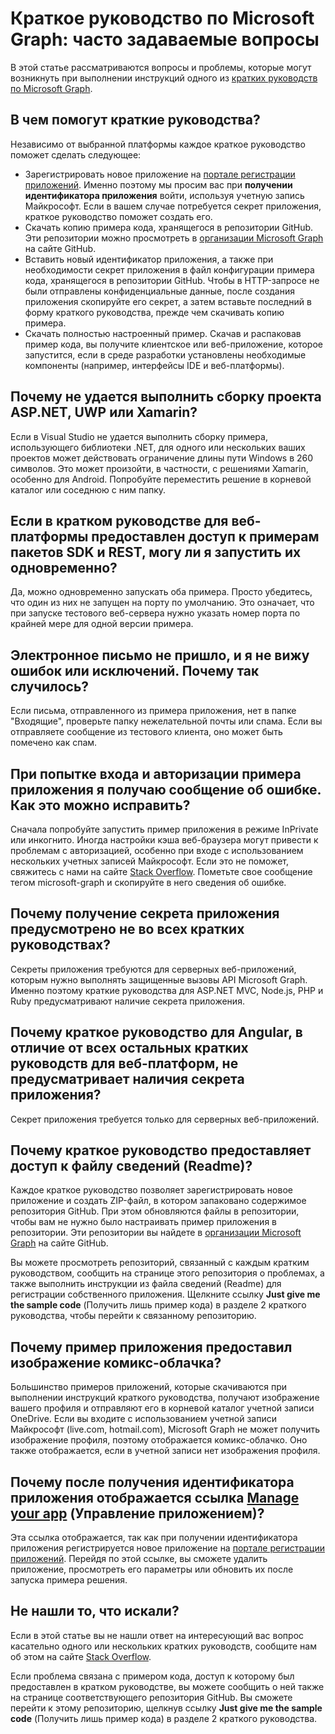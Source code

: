 # <a name="microsoft-graph-quick-start-faq"></a>Краткое руководство по Microsoft Graph: часто задаваемые вопросы

В этой статье рассматриваются вопросы и проблемы, которые могут возникнуть при выполнении инструкций одного из [кратких руководств по Microsoft Graph](https://developer.microsoft.com/en-us/graph/quick-start).

## <a name="what-do-the-quick-starts-do"></a>В чем помогут краткие руководства?

Независимо от выбранной платформы каждое краткое руководство поможет сделать следующее:

- Зарегистрировать новое приложение на [портале регистрации приложений](https://apps.dev.microsoft.com). Именно поэтому мы просим вас при **получении идентификатора приложения** войти, используя учетную запись Майкрософт. Если в вашем случае потребуется секрет приложения, краткое руководство поможет создать его. 
- Скачать копию примера кода, хранящегося в репозитории GitHub. Эти репозитории можно просмотреть в [организации Microsoft Graph](https://github.com/microsoftgraph?utf8=%E2%9C%93&q=connect) на сайте GitHub.
- Вставить новый идентификатор приложения, а также при необходимости секрет приложения в файл конфигурации примера кода, хранящегося в репозитории GitHub. Чтобы в HTTP-запросе не были отправлены конфиденциальные данные, после создания приложения скопируйте его секрет, а затем вставьте последний в форму краткого руководства, прежде чем скачивать копию примера.
- Скачать полностью настроенный пример. Скачав и распаковав пример кода, вы получите клиентское или веб-приложение, которое запустится, если в среде разработки установлены необходимые компоненты (например, интерфейсы IDE и веб-платформы).


## <a name="why-wont-my--aspnet-uwp-or-xamarin-project-build"></a>Почему не удается выполнить сборку проекта ASP.NET, UWP или Xamarin?

Если в Visual Studio не удается выполнить сборку примера, использующего библиотеки .NET, для одного или нескольких ваших проектов может действовать ограничение длины пути Windows в 260 символов. Это может произойти, в частности, с решениями Xamarin, особенно для Android. Попробуйте переместить решение в корневой каталог или соседнюю с ним папку. 

## <a name="if-a-web-platform-quick-start-provides-rest-and-sdk-samples-can-i-run-them-both-at-the-same-time"></a>Если в кратком руководстве для веб-платформы предоставлен доступ к примерам пакетов SDK и REST, могу ли я запустить их одновременно?

Да, можно одновременно запускать оба примера. Просто убедитесь, что один из них не запущен на порту по умолчанию. Это означает, что при запуске тестового веб-сервера нужно указать номер порта по крайней мере для одной версии примера.

## <a name="i-didnt-get-an-email-and-i-see-no-errors-or-exceptions-why-didnt-this-work"></a>Электронное письмо не пришло, и я не вижу ошибок или исключений. Почему так случилось?

Если письма, отправленного из примера приложения, нет в папке "Входящие", проверьте папку нежелательной почты или спама. Если вы отправляете сообщение из тестового клиента, оно может быть помечено как спам.

## <a name="i-get-an-error-when-i-try-to-sign-in-and-authorize-the-sample-app-what-steps-can-i-take-to-fix-this"></a>При попытке входа и авторизации примера приложения я получаю сообщение об ошибке. Как это можно исправить? 

Сначала попробуйте запустить пример приложения в режиме InPrivate или инкогнито. Иногда настройки кэша веб-браузера могут привести к проблемам с авторизацией, особенно при входе с использованием нескольких учетных записей Майкрософт. Если это не поможет, свяжитесь с нами на сайте [Stack Overflow](https://stackoverflow.com/questions/tagged/microsoft-graph). Пометьте свое сообщение тегом microsoft-graph и скопируйте в него сведения об ошибке.

## <a name="why-do-some-quick-starts-include-an-app-secret-and-others-dont"></a>Почему получение секрета приложения предусмотрено не во всех кратких руководствах?

Секреты приложения требуются для серверных веб-приложений, которым нужно выполнять защищенные вызовы API Microsoft Graph. Именно поэтому краткие руководства для ASP.NET MVC, Node.js, PHP и Ruby предусматривают наличие секрета приложения.

## <a name="why-doesnt-the-angular-quick-start-give-me-an-app-secret-when-all-the-other-web-platform-quick-starts-do"></a>Почему краткое руководство для Angular, в отличие от всех остальных кратких руководств для веб-платформ, не предусматривает наличия секрета приложения?

Секрет приложения требуется только для серверных веб-приложений.

## <a name="why-does-my-quick-start-contain-a-readme-file"></a>Почему краткое руководство предоставляет доступ к файлу сведений (Readme)?

Каждое краткое руководство позволяет зарегистрировать новое приложение и создать ZIP-файл, в котором запаковано содержимое репозитория GitHub. При этом обновляются файлы в репозитории, чтобы вам не нужно было настраивать пример приложения в репозитории. Эти репозитории вы найдете в [организации Microsoft Graph](https://github.com/microsoftgraph?utf8=%E2%9C%93&q=connect) на сайте GitHub.

Вы можете просмотреть репозиторий, связанный с каждым кратким руководством, сообщить на странице этого репозитория о проблемах, а также выполнить инструкции из файла сведений (Readme) для регистрации собственного приложения. Щелкните ссылку **Just give me the sample code** (Получить лишь пример кода) в разделе 2 краткого руководства, чтобы перейти к связанному репозиторию.

## <a name="why-did-the-sample-give-me-an-image-containing-a-thought-bubble"></a>Почему пример приложения предоставил изображение комикс-облачка?

Большинство примеров приложений, которые скачиваются при выполнении инструкций краткого руководства, получают изображение вашего профиля и отправляют его в корневой каталог учетной записи OneDrive. Если вы входите с использованием учетной записи Майкрософт (live.com, hotmail.com), Microsoft Graph не может получить изображение профиля, поэтому отображается комикс-облачко. Оно также отображается, если в учетной записи нет изображения профиля.

## <a name="why-do-you-provide-a-manage-your-apphttpsappsdevmicrosoftcom-link-after-i-get-an-app-id"></a>Почему после получения идентификатора приложения отображается ссылка **[Manage your app](https://apps.dev.microsoft.com)** (Управление приложением)?

Эта ссылка отображается, так как при получении идентификатора приложения регистрируется новое приложение на [портале регистрации приложений](https://apps.dev.microsoft.com). Перейдя по этой ссылке, вы сможете удалить приложение, просмотреть его параметры или обновить их после запуска примера решения. 

## <a name="didnt-find-what-you-need"></a>Не нашли то, что искали?

Если в этой статье вы не нашли ответ на интересующий вас вопрос касательно одного или нескольких кратких руководств, сообщите нам об этом на сайте [Stack Overflow](https://stackoverflow.com/questions/tagged/microsoft-graph). 

Если проблема связана с примером кода, доступ к которому был предоставлен в кратком руководстве, вы можете сообщить о ней также на странице соответствующего репозитория GitHub. Вы сможете перейти к этому репозиторию, щелкнув ссылку **Just give me the sample code** (Получить лишь пример кода) в разделе 2 краткого руководства.
